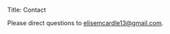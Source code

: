 Title: Contact

Please direct questions to [elisemcardle13@gmail.com](mailto:elisemcardle13@gmail.com).